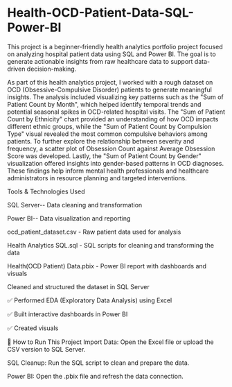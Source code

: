 # Health-OCD-Patient-Data-SQL-Power-BI

This project is a beginner-friendly health analytics portfolio project focused on analyzing hospital patient data using SQL and Power BI. The goal is to generate actionable insights from raw healthcare data to support data-driven decision-making.

As part of this health analytics project, I worked with a rough dataset on OCD (Obsessive-Compulsive Disorder) patients to generate meaningful insights. The analysis included visualizing key patterns such as the "Sum of Patient Count by Month", which helped identify temporal trends and potential seasonal spikes in OCD-related hospital visits. The "Sum of Patient Count by Ethnicity" chart provided an understanding of how OCD impacts different ethnic groups, while the "Sum of Patient Count by Compulsion Type" visual revealed the most common compulsive behaviors among patients. To further explore the relationship between severity and frequency, a scatter plot of Obsession Count against Average Obsession Score was developed. Lastly, the "Sum of Patient Count by Gender" visualization offered insights into gender-based patterns in OCD diagnoses. These findings help inform mental health professionals and healthcare administrators in resource planning and targeted interventions.

Tools & Technologies Used

SQL Server--	Data cleaning and transformation

Power BI--	Data visualization and reporting

ocd_patient_dataset.csv - Raw patient data used for analysis

Health Analytics SQL.sql - SQL scripts for cleaning and transforming the data

Health(OCD Patient) Data.pbix - Power BI report with dashboards and visuals

Cleaned and structured the dataset in SQL Server

✅ Performed EDA (Exploratory Data Analysis) using Excel

✅ Built interactive dashboards in Power BI

✅ Created visuals 

🚀 How to Run This Project
Import Data: Open the Excel file or upload the CSV version to SQL Server.

SQL Cleanup: Run the SQL script to clean and prepare the data.

Power BI: Open the .pbix file and refresh the data connection.

